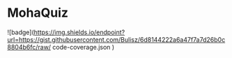 # MohaQuiz

![badge](https://img.shields.io/endpoint?url=https://gist.githubusercontent.com/Bulisz/6d8144222a6a47f7a7d26b0c8804b6fc/raw/
code-coverage.json )
